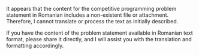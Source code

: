It appears that the content for the competitive programming problem statement in Romanian includes a non-existent file or attachment. Therefore, I cannot translate or process the text as initially described. 

If you have the content of the problem statement available in Romanian text format, please share it directly, and I will assist you with the translation and formatting accordingly.